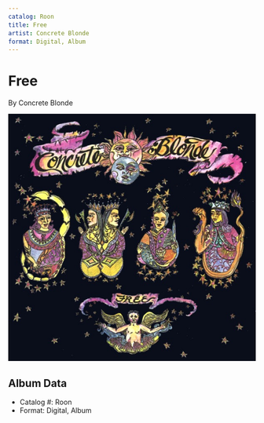 ```yaml
---
catalog: Roon
title: Free
artist: Concrete Blonde
format: Digital, Album
---
```


# Free

By Concrete Blonde

![](../../assets/albumcovers/Concrete_Blonde-Free.png)

## Album Data

- Catalog #: Roon
- Format: Digital, Album


